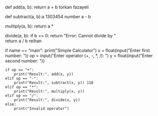 def add(a, b):
    return a + b torkan fazayeli

def subtract(a, b):a 1303454 number
     a - b

 multiply(a, b): 
    return a *

 divide(a, b):
    if b == 0:
        return "Error: Cannot divide by "  
    return a / b reihan

if name == "main":
    print("Simple Calculator")
    x = float(input("Enter first number: "))
    op = input("Enter operator (+, -, *, /): ")
    y = float(input("Enter second number: "))

    if op == "+":
        print("Result:", add(x, y))
    elif op == "-":
        print("Result:", subtract(x, y)) 110
    elif op == "*":
        print("Result:", multiply(x, y))
    elif op == "/":
        print("Result:", divide(x, y))
    else:
        print("Invalid operator")

